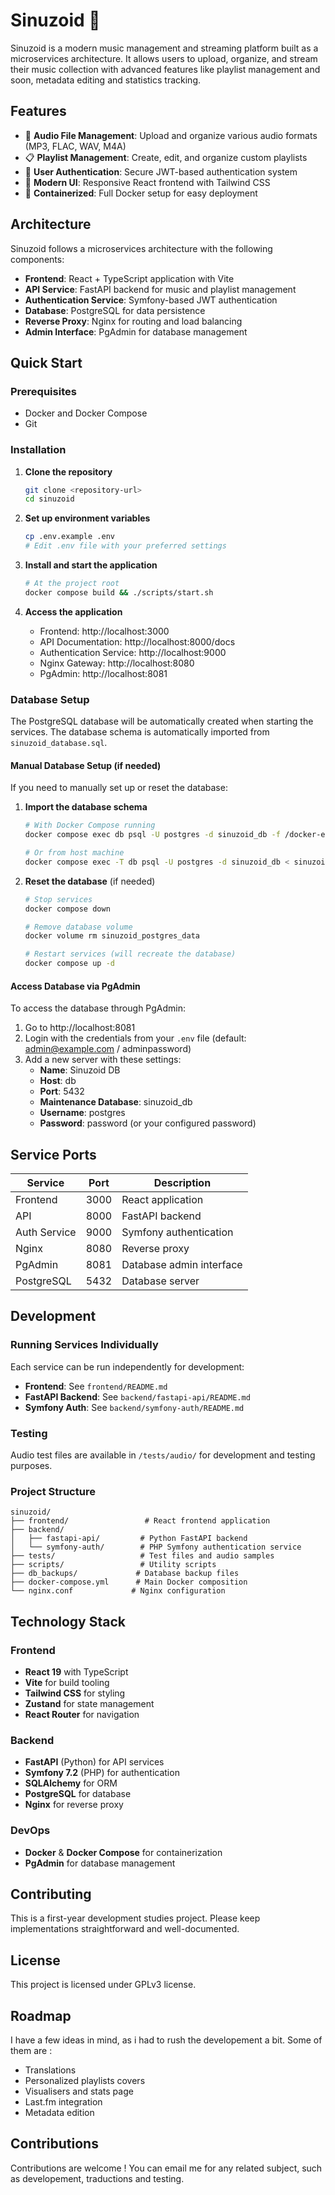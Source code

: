 # Sinuzoid 🎵

Sinuzoid is a modern music management and streaming platform built as a microservices architecture. It allows users to upload, organize, and stream their music collection with advanced features like playlist management and soon, metadata editing and statistics tracking.

## Features

- 🎵 **Audio File Management**: Upload and organize various audio formats (MP3, FLAC, WAV, M4A)
- 📋 **Playlist Management**: Create, edit, and organize custom playlists
- 🔐 **User Authentication**: Secure JWT-based authentication system
- 🎨 **Modern UI**: Responsive React frontend with Tailwind CSS
- 🐳 **Containerized**: Full Docker setup for easy deployment

## Architecture

Sinuzoid follows a microservices architecture with the following components:

- **Frontend**: React + TypeScript application with Vite
- **API Service**: FastAPI backend for music and playlist management
- **Authentication Service**: Symfony-based JWT authentication
- **Database**: PostgreSQL for data persistence
- **Reverse Proxy**: Nginx for routing and load balancing
- **Admin Interface**: PgAdmin for database management

## Quick Start

### Prerequisites

- Docker and Docker Compose
- Git

### Installation

1. **Clone the repository**
   ```bash
   git clone <repository-url>
   cd sinuzoid
   ```

2. **Set up environment variables**
   ```bash
   cp .env.example .env
   # Edit .env file with your preferred settings
   ```

3. **Install and start the application**
   ```bash
   # At the project root
   docker compose build && ./scripts/start.sh
   ```

4. **Access the application**
   - Frontend: http://localhost:3000
   - API Documentation: http://localhost:8000/docs
   - Authentication Service: http://localhost:9000
   - Nginx Gateway: http://localhost:8080
   - PgAdmin: http://localhost:8081

### Database Setup

The PostgreSQL database will be automatically created when starting the services. The database schema is automatically imported from `sinuzoid_database.sql`.

#### Manual Database Setup (if needed)

If you need to manually set up or reset the database:

1. **Import the database schema**
   ```bash
   # With Docker Compose running
   docker compose exec db psql -U postgres -d sinuzoid_db -f /docker-entrypoint-initdb.d/sinuzoid_database.sql
   
   # Or from host machine
   docker compose exec -T db psql -U postgres -d sinuzoid_db < sinuzoid_database.sql
   ```

2. **Reset the database** (if needed)
   ```bash
   # Stop services
   docker compose down
   
   # Remove database volume
   docker volume rm sinuzoid_postgres_data
   
   # Restart services (will recreate the database)
   docker compose up -d
   ```

#### Access Database via PgAdmin

To access the database through PgAdmin:

1. Go to http://localhost:8081
2. Login with the credentials from your `.env` file (default: admin@example.com / adminpassword)
3. Add a new server with these settings:
   - **Name**: Sinuzoid DB
   - **Host**: db
   - **Port**: 5432
   - **Maintenance Database**: sinuzoid_db
   - **Username**: postgres
   - **Password**: password (or your configured password)

## Service Ports

| Service | Port | Description |
|---------|------|-------------|
| Frontend | 3000 | React application |
| API | 8000 | FastAPI backend |
| Auth Service | 9000 | Symfony authentication |
| Nginx | 8080 | Reverse proxy |
| PgAdmin | 8081 | Database admin interface |
| PostgreSQL | 5432 | Database server |

## Development

### Running Services Individually

Each service can be run independently for development:

- **Frontend**: See `frontend/README.md`
- **FastAPI Backend**: See `backend/fastapi-api/README.md`
- **Symfony Auth**: See `backend/symfony-auth/README.md`

### Testing

Audio test files are available in `/tests/audio/` for development and testing purposes.

### Project Structure

```
sinuzoid/
├── frontend/                 # React frontend application
├── backend/
│   ├── fastapi-api/         # Python FastAPI backend
│   └── symfony-auth/        # PHP Symfony authentication service
├── tests/                   # Test files and audio samples
├── scripts/                 # Utility scripts
├── db_backups/             # Database backup files
├── docker-compose.yml      # Main Docker composition
└── nginx.conf             # Nginx configuration
```

## Technology Stack

### Frontend
- **React 19** with TypeScript
- **Vite** for build tooling
- **Tailwind CSS** for styling
- **Zustand** for state management
- **React Router** for navigation

### Backend
- **FastAPI** (Python) for API services
- **Symfony 7.2** (PHP) for authentication
- **SQLAlchemy** for ORM
- **PostgreSQL** for database
- **Nginx** for reverse proxy

### DevOps
- **Docker** & **Docker Compose** for containerization
- **PgAdmin** for database management

## Contributing

This is a first-year development studies project. Please keep implementations straightforward and well-documented.

## License

This project is licensed under GPLv3 license.

## Roadmap

I have a few ideas in mind, as i had to rush the developement a bit. Some of them are :
- Translations
- Personalized playlists covers
- Visualisers and stats page
- Last.fm integration
- Metadata edition

## Contributions

Contributions are welcome ! You can email me for any related subject, such as developement, traductions and testing.

